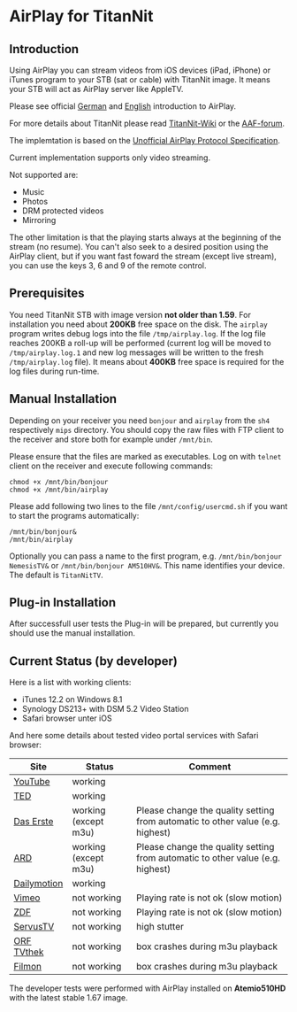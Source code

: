 # AirPlay for TitanNit

## Introduction

Using AirPlay you can stream videos from iOS devices (iPad, iPhone) or iTunes program
to your STB (sat or cable) with TitanNit image. It means your STB will act as AirPlay server like AppleTV.

Please see official [German](http://www.apple.com/de/airplay/) and [English](http://www.apple.com/airplay/) introduction to AirPlay.

For more details about TitanNit please read [TitanNit-Wiki](http://sbnc.dyndns.tv/trac/wiki) or
the [AAF-forum](http://www.aaf-digital.info/forum/forumdisplay.php?278-TitanNit).

The implemtation is based on the [Unofficial AirPlay Protocol Specification](http://nto.github.io/AirPlay.html).

Current implementation supports only video streaming.

Not supported are:
* Music
* Photos
* DRM protected videos
* Mirroring

The other limitation is that the playing starts always at the beginning of the stream (no resume).
You can't also seek to a desired position using the AirPlay client, but if you want fast foward the stream (except live stream), you can use the keys 3, 6 and 9 of the remote control.

## Prerequisites

You need TitanNit STB with image version **not older than 1.59**. For installation you need about **200KB** free space on the disk.
The `airplay` program writes debug logs into the file `/tmp/airplay.log`. If the log file reaches 200KB a roll-up will be performed (current log will be moved to `/tmp/airplay.log.1` and new log messages will be written to the fresh `/tmp/airplay.log` file). It means about **400KB** free space is required for the log files during run-time.


## Manual Installation

Depending on your receiver you need `bonjour` and `airplay` from the `sh4` respectively `mips` directory.
You should copy the raw files with FTP client to the receiver and store both for example under `/mnt/bin`.

Please ensure that the files are marked as executables. Log on  with `telnet` client on the receiver and execute following commands:
```
chmod +x /mnt/bin/bonjour
chmod +x /mnt/bin/airplay
```

Please add following two lines to the file `/mnt/config/usercmd.sh` if you want to start the programs automatically:
```
/mnt/bin/bonjour&
/mnt/bin/airplay
```

Optionally you can pass a name to the first program, 
e.g. `/mnt/bin/bonjour NemesisTV&` or `/mnt/bin/bonjour AM510HV&`. 
This name identifies your device. The default is `TitanNitTV`.

## Plug-in Installation

After successfull user tests the Plug-in will be prepared, but currently you should use the manual installation.

## Current Status (by developer)

Here is a list with working clients:
* iTunes 12.2 on Windows 8.1
* Synology DS213+ with DSM 5.2 Video Station
* Safari browser unter iOS

And here some details about tested video portal services with Safari browser:

Site | Status | Comment
----- | ----- | ----
[YouTube](https://m.youtube.com/) | working | 
[TED](https://www.ted.com/) | working |
[Das Erste](http://mediathek.daserste.de/) | working (except m3u) | Please change the quality setting from automatic to other value (e.g. highest)
[ARD](http://www.ardmediathek.de/tv) | working (except m3u) | Please change the quality setting from automatic to other value (e.g. highest)
[Dailymotion](www.dailymotion.com/) | working |
[Vimeo](https://vimeo.com/) | not working | Playing rate is not ok (slow motion)
[ZDF](http://www.zdf.de/ZDFmediathek) | not working | Playing rate is not ok (slow motion)
[ServusTV](http://www.servustv.com) | not working | high stutter
[ORF TVthek](http://tvthek.orf.at/) | not working | box crashes during m3u playback
[Filmon](http://www.filmon.com) | not working | box crashes during m3u playback

The developer tests were performed with AirPlay installed on **Atemio510HD** with the latest stable 1.67 image.
